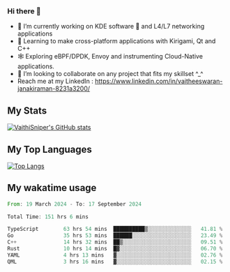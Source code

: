 ### Hi there 👋

- 🔭 I’m currently working on KDE software 💓 and L4/L7 networking applications 
- 📖 Learning to make cross-platform applications with Kirigami, Qt and C++
- 🕸️ Exploring eBPF/DPDK, Envoy and instrumenting Cloud-Native applications. 
- 👯 I’m looking to collaborate on any project that fits my skillset ^_^
- Reach me at my LinkedIn : https://www.linkedin.com/in/vaitheeswaran-janakiraman-8231a3200/

## My Stats
[![VaithiSniper's GitHub stats](https://github-readme-stats.vercel.app/api?username=VaithiSniper&hide=stars&theme=radical)](https://github.com/anuraghazra/github-readme-stats)

## My Top Languages

[![Top Langs](https://github-readme-stats.vercel.app/api/top-langs/?username=VaithiSniper&layout=compact)](https://github.com/anuraghazra/github-readme-stats)

## My wakatime usage

<!--START_SECTION:waka-->

```rust
From: 19 March 2024 - To: 17 September 2024

Total Time: 151 hrs 6 mins

TypeScript        63 hrs 54 mins  ██████████▒░░░░░░░░░░░░░░   41.81 %
Go                35 hrs 53 mins  ██████░░░░░░░░░░░░░░░░░░░   23.49 %
C++               14 hrs 32 mins  ██▒░░░░░░░░░░░░░░░░░░░░░░   09.51 %
Rust              10 hrs 14 mins  █▓░░░░░░░░░░░░░░░░░░░░░░░   06.70 %
YAML              4 hrs 13 mins   ▓░░░░░░░░░░░░░░░░░░░░░░░░   02.76 %
QML               3 hrs 16 mins   ▓░░░░░░░░░░░░░░░░░░░░░░░░   02.15 %
```

<!--END_SECTION:waka-->
